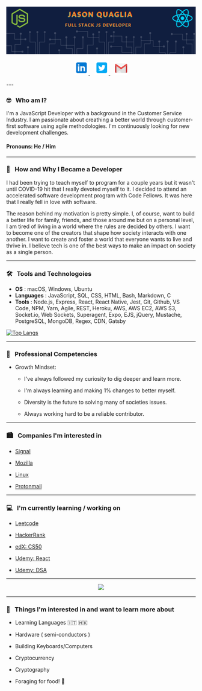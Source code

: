![header image](./assets/header.png)

<p align="center">
    <a href="https://www.linkedin.com/in/jason-quaglia/" target="_blank" rel="noopener noreferrer">
        <img height="38" src="./assets/linkedin.png">
    </a>&nbsp;&nbsp;
    <a href="https://twitter.com/SirJasonTyler" target="_blank" rel="noopener noreferrer">
        <img height="38" src="./assets/twitter.png">
    </a>&nbsp;&nbsp;
    <a href="mailto:jqugali@gmail.com" target="_blank" rel="noopener noreferrer">
        <img height="35" src="./assets/gmail.png">
    </a>
</p>
---

### 🤓 &nbsp;&nbsp;Who am I?

I'm a JavaScript Developer with a background in the Customer Service Industry. I am passionate about creathing a better world through customer-first software using agile methodologies. I'm continuously looking for new development challenges.

#### Pronouns: He / Him

---

### 👻 &nbsp;&nbsp;How and Why I Became a Developer

I had been trying to teach myself to program for a couple years but it wasn't until COVID-19 hit that I really devoted myself to it. I decided to attend an accelerated software development program with Code Fellows. It was here that I really fell in love with software.

The reason behind my motivation is pretty simple. I, of course, want to build a better life for family, friends, and those around me but on a personal level, I am tired of living in a world where the rules are decided by others. I want to become one of the creators that shape how society interacts with one another. I want to create and foster a world that everyone wants to live and thrive in. I believe tech is one of the best ways to make an impact on society as a single person.

---

### 🛠  &nbsp;&nbsp;Tools and Technologoies

- **OS** : macOS, Windows, Ubuntu
- **Languages** : JavaScript, SQL, CSS, HTML, Bash, Markdown, C
- **Tools** : Node.js, Express, React, React Native, Jest, Git, Github, VS Code, NPM, Yarn, Agile, REST, Heroku, AWS, AWS EC2, AWS S3, Socket.io, Web Sockets, Superagent, Expo, EJS, jQuery, Mustache, PostgreSQL, MongoDB, Regex, CDN, Gatsby

[![Top Langs](https://github-readme-stats.vercel.app/api/top-langs/?username=jquaglia&layout=compact&theme=calm&card_width=800)](https://github.com/jquaglia/github-readme-stats)

---

### 🌟  &nbsp;&nbsp;Professional Competencies

- Growth Mindset:

  - I've always followed my curiosity to dig deeper and learn more.

  - I'm always learning and making 1% changes to better myself.

  - Diversity is the future to solving many of societies issues.

  - Always working hard to be a reliable contributor.

---

### 🏙 &nbsp;&nbsp;Companies I'm interested in

- [Signal](https://signal.org/en/)

- [Mozilla](https://www.mozilla.org/en-US/)

- [Linux](https://www.linuxfoundation.org/)

- [Protonmail](https://protonmail.com/)

---

### 💻 &nbsp;&nbsp;I'm currently learning / working on

- [Leetcode](https://leetcode.com/jquaglia/)

- [HackerRank](https://www.hackerrank.com/jqugali)

- [edX: CS50](https://www.edx.org/course/introduction-computer-science-harvardx-cs50x)

- [Udemy: React](https://www.udemy.com/course/modern-react-bootcamp/)

- [Udemy: DSA](https://www.udemy.com/course/js-algorithms-and-data-structures-masterclass/)

---
<p align="center">
    <a href="https://github.com/jquaglia/github-readme-stats">
        <img src="https://github-readme-stats.vercel.app/api?username=jquaglia&show_icons=true&theme=calm" />
    </a>
</p>

---

### 🚀  &nbsp;&nbsp;Things I'm interested in and want to learn more about

- Learning Languages 🇮🇹 🇭🇰

- Hardware ( semi-conductors )

- Building Keyboards/Computers

- Cryptocurrency

- Cryptography

- Foraging for food! 🍄

<!--
**jquaglia/jquaglia** is a ✨ _special_ ✨ repository because its `README.md` (this file) appears on your GitHub profile.

Here are some ideas to get you started:

- 🔭 I’m currently working on ...
- 🌱 I’m currently learning ...
- 👯 I’m looking to collaborate on ...
- 🤔 I’m looking for help with ...
- 💬 Ask me about ...
- 📫 How to reach me: ...
- 😄 Pronouns: ...
- ⚡ Fun fact: ...
-->
